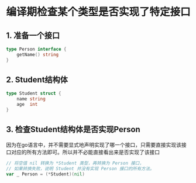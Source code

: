 # 编译期检查某个类型是否实现了特定接口

## 1. 准备一个接口

~~~go
type Person interface {
    getName() string
}
~~~

## 2. Student结构体

~~~go
type Student struct {
    name string
    age  int
}
~~~

## 3. 检查Student结构体是否实现Person

因为在go语言中，并不需要显式地声明实现了哪一个接口，只需要直接实现该接口对应的所有方法即可。所以并不必能直接看出来是否实现了该接口

~~~go
// 将空值 nil 转换为 *Student 类型，再转换为 Person 接口，
// 如果转换失败，说明 Student 并没有实现 Person 接口的所有方法。
var _ Person = (*Student)(nil)
~~~